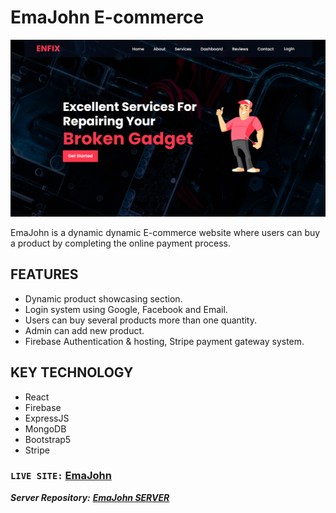 # EmaJohn E-commerce

![EmaJohn](https://raw.githubusercontent.com/mekaiser/enfix-client/main/src/images/enfix.png)

EmaJohn is a dynamic dynamic E-commerce website where users can buy a product by completing the online payment process.

## FEATURES

- Dynamic product showcasing section.
- Login system using Google, Facebook and Email.
- Users can buy several products more than one quantity.
- Admin can add new product.
- Firebase Authentication & hosting, Stripe payment gateway system.

## KEY TECHNOLOGY

- React
- Firebase
- ExpressJS
- MongoDB
- Bootstrap5
- Stripe

### `LIVE SITE:` [EmaJohn](https://ema-john-ecommerce-web.web.app/)

**_Server Repository:_** **_[EmaJohn SERVER](https://github.com/mekaiser/ema-john-server)_**

